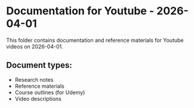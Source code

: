 # Documentation for Youtube - 2026-04-01

This folder contains documentation and reference materials for Youtube videos on 2026-04-01.

## Document types:
- Research notes
- Reference materials
- Course outlines (for Udemy)
- Video descriptions
